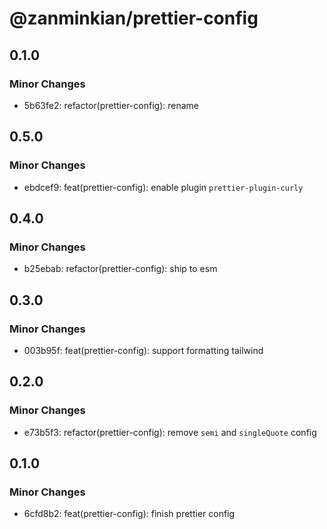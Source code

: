 # @zanminkian/prettier-config

## 0.1.0

### Minor Changes

- 5b63fe2: refactor(prettier-config): rename

## 0.5.0

### Minor Changes

- ebdcef9: feat(prettier-config): enable plugin `prettier-plugin-curly`

## 0.4.0

### Minor Changes

- b25ebab: refactor(prettier-config): ship to esm

## 0.3.0

### Minor Changes

- 003b95f: feat(prettier-config): support formatting tailwind

## 0.2.0

### Minor Changes

- e73b5f3: refactor(prettier-config): remove `semi` and `singleQuote` config

## 0.1.0

### Minor Changes

- 6cfd8b2: feat(prettier-config): finish prettier config
